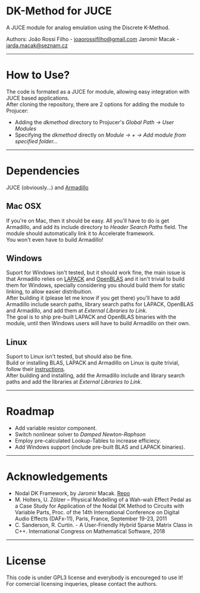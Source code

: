 # DK-Method for JUCE
A JUCE module for analog emulation using the Discrete K-Method.

Authors: 
	João Rossi Filho - joaorossifilho@gmail.com
	Jaromir Macak    - jarda.macak@seznam.cz

---

# How to Use?
The code is formated as a JUCE for module, allowing easy integration with JUCE based applications.  
After cloning the repository, there are 2 options for adding the module to Projucer:
 - Adding the *dkmethod* directory to Projucer's *Global Path -> User Modules*
 - Specifying the *dkmethod* directly on *Module -> + -> Add module from specified folder...*

---

# Dependencies
JUCE (obviously...) and [Armadillo](https://gitlab.com/conradsnicta/armadillo-code)

## Mac OSX
If you're on Mac, then it should be easy. All you'll have to do is get Armadillo, and add its
include directory to *Header Search Paths* field. The module should automatically link it
to Accelerate framework.  
You won't even have to build Armadillo!  

## Windows
Suport for Windows isn't tested, but it should work fine, the main issue is that Armadillo relies on
[LAPACK](http://icl.cs.utk.edu/lapack-for-windows/) and [OpenBLAS](https://www.openblas.net/)
and it isn't trivial to build them for Windows, specially considering you should build them
for static linking, to allow easier distribuition.  
After building it (please let me know if you get there) you'll have to add Armadillo include search paths,
library search paths for LAPACK, OpenBLAS and Armadillo, and add them at *External Libraries to Link*.  
The goal is to ship pre-built LAPACK and OpenBLAS binaries with the module, until then
Windows users will have to build Armadillo on their own.

## Linux
Suport to Linux isn't tested, but should also be fine.  
Build or installing BLAS, LAPACK and Armadillo on Linux is quite trivial,
follow their [instructions](https://gitlab.com/conradsnicta/armadillo-code).  
After building and installing, add the Armadillo include and library search paths
and add the libraries at *External Libraries to Link*.

---

# Roadmap

 - Add variable resistor component.
 - Switch nonlinear solver to *Damped Newton-Raphson*
 - Employ pre-calculated Lookup-Tables to increase efficiecy.
 - Add Windows support (include pre-built BLAS and LAPACK binaries).

---

# Acknowledgements

 - Nodal DK Framework, by Jaromir Macak. [Repo](https://github.com/jardamacak/NodalDKFramework)
 - M. Holters, U. Zölzer – Physical Modelling of a Wah-wah Effect Pedal as a Case Study for Application of the Nodal DK Method to Circuits with Variable Parts, Proc. of the 14th International Conference on Digital Audio Effects (DAFx-11), Paris, France, September 19-23, 2011
 - C. Sanderson, R. Curtin. - A User-Friendly Hybrid Sparse Matrix Class in C++. International Congress on Mathematical Software, 2018

 ---

# License

This code is under GPL3 license and everybody is encoureged to use it!  
For comercial licensing inqueries, please contact the authors.
